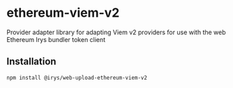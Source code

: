 # ethereum-viem-v2

Provider adapter library for adapting Viem v2 providers for use with the web Ethereum Irys bundler token client

## Installation

```sh
npm install @irys/web-upload-ethereum-viem-v2
```
